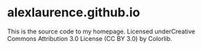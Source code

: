# alexlaurence.github.io
This is the source code to my homepage. Licensed underCreative Commons Attribution 3.0 License  (CC BY 3.0) by Colorlib. 
